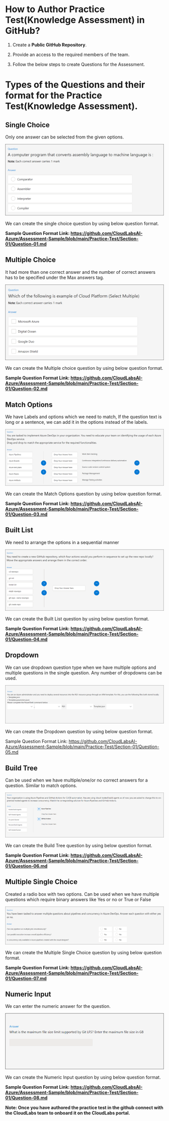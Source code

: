 # How to Author Practice Test(Knowledge Assessment) in GitHub?

1. Create a **Public GitHub Repository**.

2. Provide an access to the required members of the team.

3. Follow the below steps to create Questions for the Assessment.
   
# Types of the Questions and their format for the Practice Test(Knowledge Assessment).

## Single Choice
 Only one answer can be selected from the given options.

 ![](./images/ptq7.png)

We can create the single choice question by using below question format.

 **Sample Question Format Link: https://github.com/CloudLabsAI-Azure/Assessment-Sample/blob/main/Practice-Test/Section-01/Question-01.md**


 ## Multiple Choice
   It had more than one correct answer and the number of correct answers has to be specified under the Max answers tag.

  ![](./images/ptq4.png)


We can create the Multiple choice question by using below question format.

 **Sample Question Format Link: https://github.com/CloudLabsAI-Azure/Assessment-Sample/blob/main/Practice-Test/Section-01/Question-02.md**

## Match Options
   We have Labels and options which we need to match, If the question text is long or a sentence, we can add it in the options instead of the labels.

  ![](./images/ptq2.png)


   We can create the Match Options question by using below question format.

 **Sample Question Format Link: https://github.com/CloudLabsAI-Azure/Assessment-Sample/blob/main/Practice-Test/Section-01/Question-03.md**

 ## Built List
  We need to arrange the options in a sequential manner

  ![](./images/ptq3.png)

  
  We can create the Built List question by using below question format.

 **Sample Question Format Link: https://github.com/CloudLabsAI-Azure/Assessment-Sample/blob/main/Practice-Test/Section-01/Question-04.md**

 ## Dropdown
  We can use dropdown question type when we have multiple options and multiple questions in the single question. Any number of dropdowns can be used.

  ![](./images/ptq6.png)

   We can create the Dropdown question by using below question format.

  Sample Question Format Link: https://github.com/CloudLabsAI-Azure/Assessment-Sample/blob/main/Practice-Test/Section-01/Question-05.md

## Build Tree
 Can be used when we have multiple/one/or no correct answers for a question. Similar to match options.

![](./images/ptq8.png)

We can create the Build Tree question by using below question format.

**Sample Question Format Link: https://github.com/CloudLabsAI-Azure/Assessment-Sample/blob/main/Practice-Test/Section-01/Question-06.md**

## Multiple Single Choice

Created a radio box with two options. Can be used when we have multiple questions which require binary answers like Yes or no or True or False

![](./images/ptq1.png)

We can create the Multiple Single Choice question by using below question format.

**Sample Question Format Link: https://github.com/CloudLabsAI-Azure/Assessment-Sample/blob/main/Practice-Test/Section-01/Question-07.md**

##  Numeric Input

We can enter the numeric answer for the question.

![](./images/ptq5.png)

We can create the Numeric Input question by using below question format.

**Sample Question Format Link: https://github.com/CloudLabsAI-Azure/Assessment-Sample/blob/main/Practice-Test/Section-01/Question-08.md**

**Note: Once you have authored the practice test in the github connect with the CloudLabs team to onboard it on the CloudLabs portal.**






